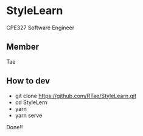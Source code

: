 # StyleLearn
CPE327 Software Engineer
## Member
Tae
## How to dev
- git clone https://github.com/RTae/StyleLearn.git
- cd StyleLern
- yarn
- yarn serve

Done!!
